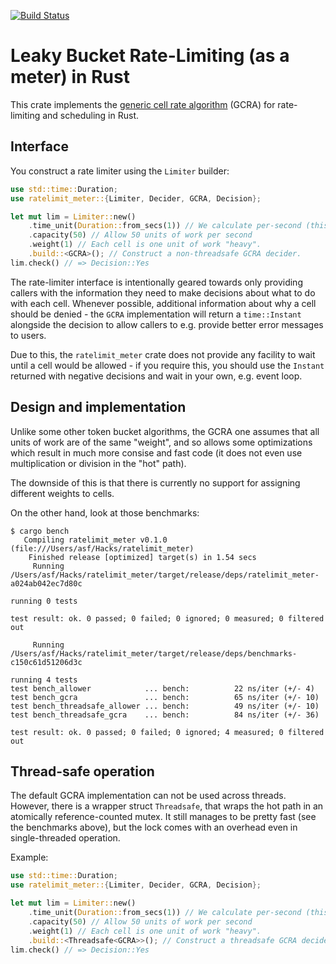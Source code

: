 [![Build Status](https://travis-ci.org/antifuchs/ratelimit_meter.svg?branch=master)](https://travis-ci.org/antifuchs/ratelimit_meter)

# Leaky Bucket Rate-Limiting (as a meter) in Rust

This crate implements
the
[generic cell rate algorithm](https://en.wikipedia.org/wiki/Generic_cell_rate_algorithm) (GCRA)
for rate-limiting and scheduling in Rust.

## Interface

You construct a rate limiter using the `Limiter` builder:

``` rust
use std::time::Duration;
use ratelimit_meter::{Limiter, Decider, GCRA, Decision};

let mut lim = Limiter::new()
    .time_unit(Duration::from_secs(1)) // We calculate per-second (this is the default).
    .capacity(50) // Allow 50 units of work per second
    .weight(1) // Each cell is one unit of work "heavy".
    .build::<GCRA>(); // Construct a non-threadsafe GCRA decider.
lim.check() // => Decision::Yes
```

The rate-limiter interface is intentionally geared towards only
providing callers with the information they need to make decisions
about what to do with each cell. Whenever possible, additional
information about why a cell should be denied - the `GCRA`
implementation will return a `time::Instant` alongside the decision to
allow callers to e.g. provide better error messages to users.

Due to this, the `ratelimit_meter` crate does not provide any facility
to wait until a cell would be allowed - if you require this, you
should use the `Instant` returned with negative decisions and wait
in your own, e.g. event loop.

## Design and implementation

Unlike some other token bucket algorithms, the GCRA one assumes that
all units of work are of the same "weight", and so allows some
optimizations which result in much more consise and fast code (it does
not even use multiplication or division in the "hot" path).

The downside of this is that there is currently no support for
assigning different weights to cells.

On the other hand, look at those benchmarks:

```
$ cargo bench
   Compiling ratelimit_meter v0.1.0 (file:///Users/asf/Hacks/ratelimit_meter)
    Finished release [optimized] target(s) in 1.54 secs
     Running /Users/asf/Hacks/ratelimit_meter/target/release/deps/ratelimit_meter-a024ab042ec7d80c

running 0 tests

test result: ok. 0 passed; 0 failed; 0 ignored; 0 measured; 0 filtered out

     Running /Users/asf/Hacks/ratelimit_meter/target/release/deps/benchmarks-c150c61d51206d3c

running 4 tests
test bench_allower            ... bench:          22 ns/iter (+/- 4)
test bench_gcra               ... bench:          65 ns/iter (+/- 10)
test bench_threadsafe_allower ... bench:          49 ns/iter (+/- 10)
test bench_threadsafe_gcra    ... bench:          84 ns/iter (+/- 36)

test result: ok. 0 passed; 0 failed; 0 ignored; 4 measured; 0 filtered out
```

## Thread-safe operation

The default GCRA implementation can not be used across
threads. However, there is a wrapper struct `Threadsafe`, that wraps
the hot path in an atomically reference-counted mutex. It still
manages to be pretty fast (see the benchmarks above), but the lock
comes with an overhead even in single-threaded operation.

Example:

``` rust
use std::time::Duration;
use ratelimit_meter::{Limiter, Decider, GCRA, Decision};

let mut lim = Limiter::new()
    .time_unit(Duration::from_secs(1)) // We calculate per-second (this is the default).
    .capacity(50) // Allow 50 units of work per second
    .weight(1) // Each cell is one unit of work "heavy".
    .build::<Threadsafe<GCRA>>(); // Construct a threadsafe GCRA decider.
lim.check() // => Decision::Yes
```
